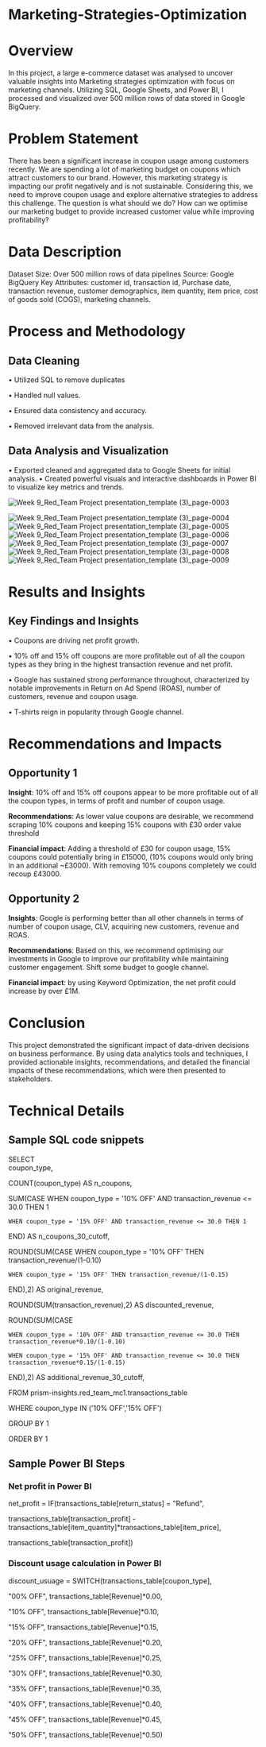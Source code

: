 # Marketing-Strategies-Optimization

# Overview
In this project, a large e-commerce dataset was analysed to uncover valuable insights into Marketing strategies optimization  with focus on marketing channels.  Utilizing SQL, Google Sheets, and Power BI, I processed and visualized over 500 million rows of data stored in Google BigQuery.  

# Problem Statement
There has been a significant increase in coupon usage among customers recently. We are spending a lot of marketing budget on coupons which attract customers to our brand. However, this marketing strategy is impacting our profit negatively and is not sustainable. Considering this, we need to improve coupon usage and explore alternative strategies to address this challenge. 
The question is what should we do? How can we optimise our marketing budget to provide increased customer value while improving profitability?

# Data Description
Dataset Size: Over 500 million rows of data pipelines
Source: Google BigQuery
Key Attributes: customer id, transaction id, Purchase date, transaction revenue, customer demographics, item quantity, item price, cost of goods sold (COGS), marketing channels. 

# Process and Methodology
## Data Cleaning
•	Utilized SQL to remove duplicates 

•	Handled null values.

•	Ensured data consistency and accuracy.

•	Removed irrelevant data from the analysis. 

## Data Analysis  and Visualization
•	Exported cleaned  and aggregated data to Google Sheets for initial analysis.
•	Created powerful visuals and interactive dashboards in Power BI to visualize key metrics and trends.

![Week _9_Red_Team_ Project presentation_template (3)_page-0003](https://github.com/ayomide2021/Marketing-Strategies-Optimization-/assets/83126882/679e25bf-9f4a-4636-971a-4a9ea729191a)

![Week _9_Red_Team_ Project presentation_template (3)_page-0004](https://github.com/ayomide2021/Marketing-Strategies-Optimization-/assets/83126882/d4df1b3b-b07c-40a8-8c57-229809294efe)
![Week _9_Red_Team_ Project presentation_template (3)_page-0005](https://github.com/ayomide2021/Marketing-Strategies-Optimization-/assets/83126882/08c818e2-4dbf-4ad4-b9e4-c70a8fa9998d)
![Week _9_Red_Team_ Project presentation_template (3)_page-0006](https://github.com/ayomide2021/Marketing-Strategies-Optimization-/assets/83126882/520169fe-4d4e-4d65-82d8-8513b60645b3)
![Week _9_Red_Team_ Project presentation_template (3)_page-0007](https://github.com/ayomide2021/Marketing-Strategies-Optimization-/assets/83126882/a4c0850f-8781-4752-a5d8-917ce0d947bd)
![Week _9_Red_Team_ Project presentation_template (3)_page-0008](https://github.com/ayomide2021/Marketing-Strategies-Optimization-/assets/83126882/875039ca-2022-474e-af98-57f21241f0f4)
![Week _9_Red_Team_ Project presentation_template (3)_page-0009](https://github.com/ayomide2021/Marketing-Strategies-Optimization-/assets/83126882/8361082d-7ce8-465e-9f0a-5e51bedbafc3)






# Results and Insights

## Key Findings and Insights
•	Coupons are driving net profit growth. 

•	10% off and 15% off coupons are more profitable out of all the coupon types as they bring in the highest transaction revenue and net profit.

•	Google has sustained strong performance throughout, characterized by notable improvements in Return on Ad Spend (ROAS), number of customers, revenue and coupon usage. 

•	T-shirts reign in popularity through Google channel. 

# Recommendations and Impacts
## Opportunity 1
**Insight**: 10% off and 15% off coupons appear to be more profitable out of all the coupon types, in terms of profit and number of coupon usage.

**Recommendations**: As lower value coupons are desirable, we recommend scraping 10% coupons and keeping 15% coupons with £30 order value threshold

**Financial impact**:  Adding a threshold of £30 for coupon usage, 15% coupons could potentially bring in £15000, (10% coupons would only bring in an additional ~£3000). With removing 10% coupons completely we could recoup £43000. 

## Opportunity 2
**Insights**: Google is performing better than all other channels in terms of number of coupon usage, CLV, acquiring new customers, revenue and ROAS.

**Recommendations**: Based on this, we recommend optimising our investments in Google to improve our profitability while maintaining customer engagement. Shift some budget to google channel.  

**Financial impact**: by using Keyword Optimization, the net profit could increase by over £1M. 

# Conclusion 
This project demonstrated the significant impact of data-driven decisions on business performance. By using data analytics tools and techniques, I provided actionable insights, recommendations, and detailed the financial impacts of these recommendations, which were then presented to stakeholders.

# Technical Details 
## Sample SQL code snippets

SELECT  
  coupon_type,
  
  COUNT(coupon_type) AS n_coupons,
  
  SUM(CASE 
    WHEN coupon_type = '10% OFF' AND transaction_revenue <= 30.0 THEN 1
    
    WHEN coupon_type = '15% OFF' AND transaction_revenue <= 30.0 THEN 1
    
  END) AS n_coupons_30_cutoff,
  
  ROUND(SUM(CASE 
    WHEN coupon_type = '10% OFF' THEN transaction_revenue/(1-0.10)
    
    WHEN coupon_type = '15% OFF' THEN transaction_revenue/(1-0.15)
    
  END),2) AS original_revenue,
  
  ROUND(SUM(transaction_revenue),2) AS discounted_revenue,
  
  ROUND(SUM(CASE 
  
    WHEN coupon_type = '10% OFF' AND transaction_revenue <= 30.0 THEN transaction_revenue*0.10/(1-0.10)
    
    WHEN coupon_type = '15% OFF' AND transaction_revenue <= 30.0 THEN transaction_revenue*0.15/(1-0.15)
    
  END),2) AS additional_revenue_30_cutoff,
  
FROM prism-insights.red_team_mc1.transactions_table

WHERE coupon_type IN ('10% OFF','15% OFF')

GROUP BY 1

ORDER BY 1

## Sample Power BI Steps

### Net profit in Power BI

net_profit = IF(transactions_table[return_status] = "Refund", 

transactions_table[transaction_profit] - transactions_table[item_quantity]*transactions_table[item_price],

transactions_table[transaction_profit])

### Discount usage calculation in Power BI
discount_usuage = SWITCH(transactions_table[coupon_type], 

"00% OFF", transactions_table[Revenue]*0.00,

"10% OFF", transactions_table[Revenue]*0.10,

"15% OFF", transactions_table[Revenue]*0.15,

"20% OFF", transactions_table[Revenue]*0.20,

"25% OFF", transactions_table[Revenue]*0.25,

"30% OFF", transactions_table[Revenue]*0.30,

"35% OFF", transactions_table[Revenue]*0.35,

"40% OFF", transactions_table[Revenue]*0.40,

"45% OFF", transactions_table[Revenue]*0.45,

"50% OFF", transactions_table[Revenue]*0.50)


